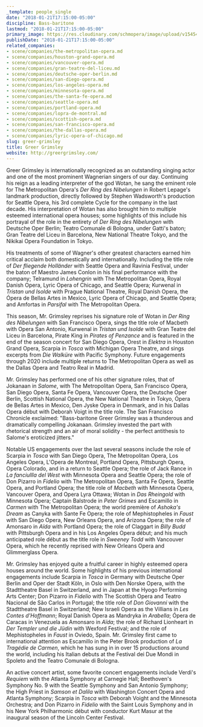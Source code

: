 ```yaml
---
_template: people_single
date: "2018-01-21T17:15:00-05:00"
discipline: Bass-baritone
lastmod: "2018-01-21T17:15:00-05:00"
primary_image: https://res.cloudinary.com/schmopera/image/upload/v1545409169/media/webhook-uploads/1516572816748/Grimsley.G.Headshot.jpg.jpg
publishDate: "2018-01-21T17:15:00-05:00"
related_companies:
- scene/companies/the-metropolitan-opera.md
- scene/companies/houston-grand-opera.md
- scene/companies/vancouver-opera.md
- scene/companies/gran-teatre-del-liceu.md
- scene/companies/deutsche-oper-berlin.md
- scene/companies/san-diego-opera.md
- scene/companies/los-angeles-opera.md
- scene/companies/minnesota-opera.md
- scene/companies/the-santa-fe-opera.md
- scene/companies/seattle-opera.md
- scene/companies/portland-opera.md
- scene/companies/lopra-de-montral.md
- scene/companies/scottish-opera.md
- scene/companies/san-francisco-opera.md
- scene/companies/the-dallas-opera.md
- scene/companies/lyric-opera-of-chicago.md
slug: greer-grimsley
title: Greer Grimsley
website: http://greergrimsley.com/
---
```


Greer Grimsley is internationally recognized as an outstanding singing actor and one of the most prominent Wagnerian singers of our day. Continuing his reign as a leading interpreter of the god Wotan, he sang the eminent role for The Metropolitan Opera's *Der Ring des Nibelungen* in Robert Lepage's landmark production, directly followed by Stephen Wadsworth's production for Seattle Opera, his 3rd complete Cycle for the company in the last decade. His interpretation of Wotan has also brought him to multiple esteemed international opera houses; some highlights of this include his portrayal of the role in the entirety of *Der Ring des Nibelungen* with Deutsche Oper Berlin; Teatro Comunale di Bologna, under Gatti's baton; Gran Teatre del Liceu in Barcelona, New National Theatre Tokyo, and the Nikikai Opera Foundation in Tokyo. 

His treatments of some of Wagner's other greatest characters earned him critical acclaim both domestically and internationally.  Including the title role of *Der fliegende Holländer* with Seattle Opera and Ravinia Festival, under the baton of Maestro James Conlon in his final performance with the company; Telramund in *Lohengrin* with The Metropolitan Opera, Royal Danish Opera, Lyric Opera of Chicago, and Seattle Opera; Kurwenal in *Tristan und Isolde* with Prague National Theatre, Royal Danish Opera, the Ópera de Bellas Artes in Mexico, Lyric Opera of Chicago, and Seattle Opera; and Amfortas in *Parsifal* with The Metropolitan Opera. 

This season, Mr. Grimsley reprises his signature role of Wotan in *Der Ring des Nibelungen* with San Francisco Opera, sings the title role of Macbeth with Opera San Antonio, Kurwenal in *Tristan und Isolde* with Gran Teatre del Liceu in Barcelona, Pirate King in *Pirates of Penzance* and is featured in the end of the season concert for San Diego Opera, Orest in *Elektra* in Houston Grand Opera, Scarpia in *Tosca* with Michigan Opera Theatre, and sings excerpts from *Die Walküre* with Pacific Symphony.  Future engagements through 2020 include multiple returns to The Metropolitan Opera as well as the Dallas Opera and Teatro Real in Madrid.

Mr. Grimsley has performed one of his other signature roles, that of Jokanaan in *Salome*, with The Metropolitan Opera, San Francisco Opera, San Diego Opera, Santa Fe Opera, Vancouver Opera, the Deutsche Oper Berlin, Scottish National Opera, the New National Theatre in Tokyo, Ópera de Bellas Artes in Mexico, Den Jyske Opera in Denmark, and in his Dallas Opera début with Deborah Voigt in the title role. The San Francisco Chronicle exclaimed: "Bass-baritone Greer Grimsley was a thunderous and dramatically compelling Jokanaan. Grimsley invested the part with rhetorical strength and an air of moral solidity - the perfect antithesis to Salome's eroticized jitters."  

Notable US engagements over the last several seasons include the role of Scarpia in *Tosca* with San Diego Opera, The Metropolitan Opera, Los Angeles Opera, L'Opera de Montreal, Portland Opera, Pittsburgh Opera, Opera Colorado, and in a return to Seattle Opera; the role of Jack Rance in *La fanciullla del West* with Minnesota Opera and Seattle Opera; the role of Don Pizarro in *Fidelio* with The Metropolitan Opera, Santa Fe Opera, Seattle Opera, and Portland Opera; the title role of *Macbeth* with Minnesota Opera, Vancouver Opera, and Opera Lyra Ottawa; Wotan in *Das Rheingold* with Minnesota Opera; Captain Balstrode in *Peter Grimes* and Escamillo in *Carmen* with The Metropolitan Opera; the world première of *Ashoka's Dream* as Canyka with Sante Fe Opera; the role of Mephistopheles in *Faust* with San Diego Opera, New Orleans Opera, and Arizona Opera; the role of Amonsaro in *Aïda* with Portland Opera; the role of Claggart in *Billy Budd* with Pittsburgh Opera and in his Los Angeles Opera début; and his much anticipated role début as the title role in *Sweeney Todd* with Vancouver Opera, which he recently reprised with New Orleans Opera and Glimmerglass Opera.

Mr. Grimsley has enjoyed quite a fruitful career in highly esteemed opera houses around the world. Some highlights of his previous international engagements include Scarpia in *Tosca* in Germany with Deutsche Oper Berlin and Oper der Stadt Köln, in Oslo with Den Norske Opera, with the Stadttheatre Basel in Switzerland, and in Japan at the Hyogo Performing Arts Center; Don Pizarro in *Fidelio* with The Scottish Opera and Teatro Nacional de São Carlos in Portugal; the title role of *Don Giovanni* with the Stadttheatre Basel in Switzerland; New Israeli Opera as the Villians in *Les Contes d'Hoffmann*; Royal Danish Opera as Mandryka in *Arabella*; Ópera de Caracas in Venezuela as Amonsaro in *Aïda*; the role of Richard Lionheart in *Der Templer und die Jüdin* with Wexford Festival; and the role of Mephistopheles in *Faust* in Oviedo, Spain.  Mr. Grimsley first came to international attention as Escamillo in the Peter Brook production of *La Tragédie de Carmen*, which he has sung in in over 15 productions around the world, including his Italian debuts at the Festival dei Due Mondi in Spoleto and the Teatro Comunale di Bologna.

An active concert artist, some favorite concert engagements include Verdi's *Requiem* with the Atlanta Symphony at Carnegie Hall; Beethoven's Symphony No. 9 with the Seattle Symphony and San Antonio Symphony; the High Priest in *Samson et Dalila* with Washington Concert Opera and Atlanta Symphony; Scarpia in *Tosca* with Deborah Voight and the Minnesota Orchestra; and Don Pizarro in *Fidelio* with the Saint Louis Symphony and in his New York Philharmonic début with conductor Kurt Masur at the inaugural season of the Lincoln Center Festival.

